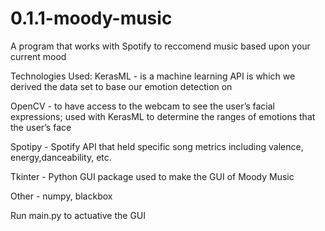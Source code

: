 # 0.1.1-moody-music
A program that works with Spotify to reccomend music based upon your current mood


Technologies Used:
KerasML - is a machine learning API is which we derived the data set to base our emotion detection on

OpenCV - to have access to the webcam to see the user’s facial expressions; used with KerasML to determine the ranges of emotions that the user’s face 

Spotipy - Spotify API that held specific song metrics including valence, energy,danceability, etc. 

Tkinter - Python GUI package used to make the GUI of Moody Music

Other - numpy, blackbox



Run main.py to actuative the GUI
